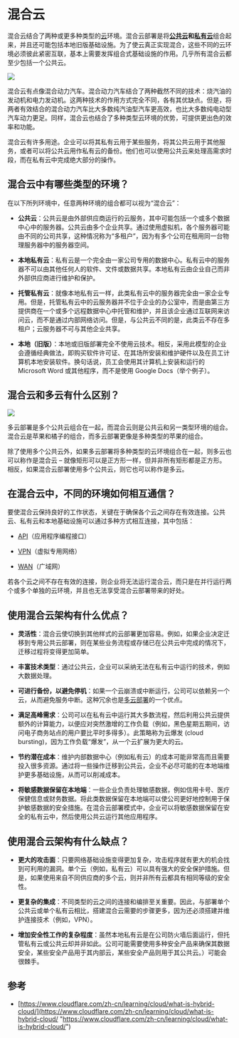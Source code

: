 # 混合云

混合云结合了两种或更多种类型的[云](https://www.cloudflare.com/learning/cloud/what-is-the-cloud/ "云")环境。混合云部署是将[**公共云**](https://www.cloudflare.com/zh-cn/learning/cloud/what-is-hybrid-cloud/#public-cloud "公共云")**和**[**私有云**](https://www.cloudflare.com/zh-cn/learning/cloud/what-is-hybrid-cloud/#public-cloud "私有云")组合起来，并且还可能包括本地旧版基础设施。为了使云真正实现混合，这些不同的云环境必须彼此紧密互联，基本上需要发挥组合式基础设施的作用。几乎所有混合云都至少包括一个公共云。

![](https://cf-assets.www.cloudflare.com/slt3lc6tev37/6Su5n7q8QC7fAsQDgaLnMz/e0b9106dedc8b779933c2cb56bb91abf/hybrid_cloud-public-cloud-vs-private-cloud.svg)

混合云有点像混合动力汽车。混合动力汽车结合了两种截然不同的技术：烧汽油的发动机和电力发动机。这两种技术的作用方式完全不同，各有其优缺点。但是，将两者有效结合的混合动力汽车比大多数纯汽油型汽车更高效，也比大多数纯电动型汽车动力更足。同样，混合云也结合了多种类型云环境的优势，可提供更出色的效率和功能。

混合云有许多用途。企业可以将其私有云用于某些服务，将其公共云用于其他服务，或者可以将公共云用作私有云的备份。他们也可以使用公共云来处理高需求时段，而在私有云中完成绝大部分的操作。

## 混合云中有哪些类型的环境？

在以下所列环境中，任意两种环境的组合都可以视为“混合云”：

*   **公共云**：公共云是由外部供应商运行的云服务，其中可能包括一个或多个数据中心中的服务器。公共云由多个企业共享。通过使用虚拟机，各个服务器可能由不同的公司共享，这种情况称为“多租户”，因为有多个公司在租用同一台物理服务器中的服务器空间。

*   **本地私有云**：私有云是一个完全由一家公司专用的数据中心。私有云中的服务器不可以由其他任何人的软件、文件或数据共享。本地私有云由企业自己而非外部供应商进行维护和保护。

*   **托管私有云**：就像本地私有云一样，此类私有云中的服务器完全由一家企业专用。但是，托管私有云中的云服务器并不位于企业的办公室中，而是由第三方提供商在一个或多个远程数据中心中托管和维护，并且该企业通过互联网来访问云，而不是通过内部网络访问。但是，与公共云不同的是，此类云不存在多租户；云服务器不可与其他企业共享。

*   **本地（旧版）**：本地或旧版部署完全不使用云技术。相反，采用此模型的企业会遵循经典做法，即购买软件许可证、在其场所安装和维护硬件以及在员工计算机本地安装软件。换句话说，员工会使用其计算机上安装和运行的 Microsoft Word 或其他程序，而不是使用 Google Docs（举个例子）。

## 混合云和多云有什么区别？

![](https://cf-assets.www.cloudflare.com/slt3lc6tev37/2FUanuH7qCS1oycfYY4IMn/6b790f0e98674ce50c37cf8909d8a4b2/multicloud-vs-hybrid-cloud.svg)

多云部署是多个公共云组合在一起，而混合云则是公共云和另一类型环境的组合。混合云是苹果和橘子的组合，而多云部署更像是多种类型的苹果的组合。

除了使用多个公共云外，如果多云部署将多种类型的云环境组合在一起，则多云也可以称作是混合云 – 就像矩形可以是正方形一样，但并非所有矩形都是正方形。相反，如果混合云部署使用多个公共云，则它也可以称作是多云。

## 在混合云中，不同的环境如何相互通信？

要使混合云保持良好的工作状态，关键在于确保各个云之间存在有效连接。公共云、私有云和本地基础设施可以通过多种方式相互连接，其中包括：

*   [API](https://www.cloudflare.com/learning/security/api/what-is-an-api/ "API")（应用程序编程接口）

*   [VPN](https://www.cloudflare.com/learning/access-management/what-is-a-vpn/ "VPN")（虚拟专用网络）

*   [WAN](https://www.cloudflare.com/learning/network-layer/what-is-a-wan "WAN")（广域网）

若各个云之间不存在有效的连接，则企业将无法运行混合云，而只是在并行运行两个或多个单独的云环境，并且也无法享受混合云部署带来的好处。

## 使用混合云架构有什么优点？

*   **灵活性**：混合云使切换到其他样式的云部署更加容易。例如，如果企业决定迁移到专用公共云部署，则在某些业务流程或存储已在公共云中完成的情况下，迁移过程将变得更加简单。

*   **丰富技术类型**：通过公共云，企业可以采纳无法在私有云中运行的技术，例如大数据处理。

*   **可进行备份，以避免停机**：如果一个云崩溃或中断运行，公司可以依赖另一个云，从而避免服务中断。这种冗余也是[多云部署](https://www.cloudflare.com/learning/cloud/what-is-multicloud/ "多云部署")的一个优点。

*   **满足高峰需求**：公司可以在私有云中运行其大多数流程，然后利用公共云提供额外的计算能力，以便应对突然激增的工作负载（例如，黑色星期五期间，访问电子商务站点的用户要比平时多得多）。此策略称为云爆发 (cloud bursting)，因为工作负载“爆发”，从一个云扩展为更大的云。

*   **节约潜在成本**：维护内部数据中心（例如私有云）的成本可能非常高而且需要投入很多资源。通过将一些操作迁移到公共云，企业不必尽可能的在本地端维护更多基础设施，从而可以削减成本。

*   **将敏感数据保留在本地端**：一些企业负责处理敏感数据，例如信用卡号、医疗保健信息或财务数据。将此类数据保留在本地端可以使公司更好地控制用于保护敏感数据的安全措施。在混合云部署模式中，企业可以将敏感数据保留在安全的私有云中，然后使用公共云运行其他应用程序。

## 使用混合云架构有什么缺点？

*   **更大的攻击面**：只要网络基础设施变得更加复杂，攻击程序就有更大的机会找到可利用的漏洞。单个云（例如，私有云）可以具有强大的安全保护措施。但是，如果使用来自不同供应商的多个云，则并非所有云都具有相同等级的安全性。

*   **更复杂的集成**：不同类型的云之间的连接和编排至关重要。因此，与部署单个公共云或单个私有云相比，搭建混合云需要的步骤更多，因为还必须搭建并维护连接技术（例如，VPN）。

*   **增加安全性工作的复杂程度**：虽然本地私有云是在公司防火墙后面运行，但托管私有云或公共云却并非如此。公司可能需要使用多种安全产品来确保其数据安全，某些安全产品用于其内部云，某些安全产品则用于其公共云。）可能会很棘手。

## 参考

*   [https://www.cloudflare.com/zh-cn/learning/cloud/what-is-hybrid-cloud/](https://www.cloudflare.com/zh-cn/learning/cloud/what-is-hybrid-cloud/ "https://www.cloudflare.com/zh-cn/learning/cloud/what-is-hybrid-cloud/")
